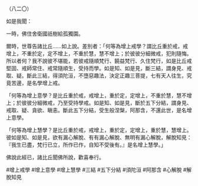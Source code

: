 （八二〇）

如是我聞：

一時，佛住舍衛國祇樹給孤獨園。

爾時，世尊告諸比丘……如上說。差別者：「何等為增上戒學？謂比丘重於戒，戒增上，不重於定，定不增上，不重於慧，慧不增上；於彼彼分細微戒，犯則隨悔。所以者何？我不說彼不堪能，若彼戒隨順梵行、饒益梵行、久住梵行，如是比丘戒堅固、戒師常住、戒常隨順生，受持而學。如是知、如是見，斷三結，謂身見、戒取、疑。斷此三結，得須陀洹，不墮惡趣法，決定正趣三菩提，七有天人往生，究竟苦邊，是名學增上戒。

「何等為增上意學？是比丘重於戒，戒增上，重於定，定增上，不重於慧，慧不增上；於彼彼分細微戒，乃至受持學戒。如是知、如是見，斷於五下分結，謂身見、戒取、疑、貪欲、瞋恚。斷此五下分結，受生般涅槃，阿那含，不還此世，是名增上意學。

「何等為增上慧學？是比丘重於戒，戒增上，重於定，定增上，重於慧，慧增上。彼如是知、如是見，欲有漏心解脫、有有漏心解脫、無明有漏心解脫，解脫知見：『我生已盡，梵行已立，所作已作，自知不受後有。』是名增上慧學。」

佛說此經已，諸比丘聞佛所說，歡喜奉行。



#增上戒學
#增上意學
#增上慧學
#三結
#五下分結
#須陀洹
#阿那含
#心解脫
#解脫知見
